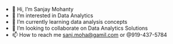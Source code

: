 - 👋 Hi, I’m Sanjay Mohanty
- 👀 I’m interested in Data Analytics 
- 🌱 I’m currently learning data analysis concepts 
- 💞️ I’m looking to collaborate on Data Analytics Solutions 
- 📫 How to reach me sanj.moha@gamil.com or @919-437-5784  
<!---
sanjaykmohanty/sanjaykmohanty is a ✨ special ✨ repository because its `README.md` (this file) appears on your GitHub profile.
You can click the Preview link to take a look at your changes.
--->
